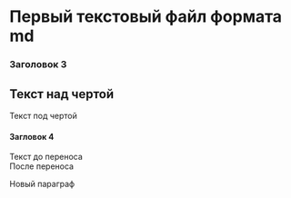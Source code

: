 # Первый текстовый файл формата md
### Заголовок 3
Текст над чертой
---
Текст под чертой
#### Загловок 4
Текст до переноса  
После переноса  

Новый параграф